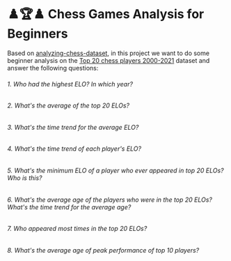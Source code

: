 # ♟️🏆♟️ Chess Games Analysis for Beginners


 Based on [analyzing-chess-dataset](https://www.kaggle.com/code/fabrizioferrari73/analyzing-chess-dataset), in this project we want to do some beginner analysis on the [Top 20 chess players 2000-2021](https://www.kaggle.com/datasets/medaxone/top-20-chess-ratings-20002021) dataset and answer the following questions:
 

###### 1. Who had the highest ELO? In which year?
###### 2. What's the average of the top 20 ELOs?
###### 3. What's the time trend for the average ELO?
###### 4. What's the time trend of each player's ELO? 
###### 5. What's the minimum ELO of a player who ever appeared in top 20 ELOs? Who is this?
###### 6. What's the average age of the players who were in the top 20 ELOs? What's the time trend for the average age? 
###### 7. Who appeared most times in the top 20 ELOs?
###### 8. What's the average age of peak performance of top 10 players?
